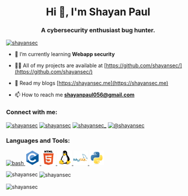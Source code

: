 <h1 align="center">Hi 👋, I'm Shayan Paul</h1>
<h3 align="center">A cybersecurity enthusiast bug hunter.</h3>

<p align="left"> <a href="https://github.com/ryo-ma/github-profile-trophy"><img src="https://github-profile-trophy.vercel.app/?username=shayansec" alt="shayansec" /></a> </p>

- 🌱 I’m currently learning **Webapp security**

- 👨‍💻 All of my projects are available at [https://github.com/shayansec/](https://github.com/shayansec/)

- 📝 Read my blogs [https://shayansec.me](https://shayansec.me)

- 📫 How to reach me **shayanpaul056@gmail.com**

<h3 align="left">Connect with me:</h3>
<p align="left">
<a href="https://twitter.com/shayansec" target="blank"><img align="center" src="https://raw.githubusercontent.com/rahuldkjain/github-profile-readme-generator/master/src/images/icons/Social/twitter.svg" alt="shayansec" height="30" width="40" /></a>
<a href="https://linkedin.com/in/shayansec" target="blank"><img align="center" src="https://raw.githubusercontent.com/rahuldkjain/github-profile-readme-generator/master/src/images/icons/Social/linked-in-alt.svg" alt="shayansec" height="30" width="40" /></a>
<a href="https://instagram.com/shayansec_" target="blank"><img align="center" src="https://raw.githubusercontent.com/rahuldkjain/github-profile-readme-generator/master/src/images/icons/Social/instagram.svg" alt="shayansec_" height="30" width="40" /></a>
<a href="https://medium.com/@shayansec" target="blank"><img align="center" src="https://raw.githubusercontent.com/rahuldkjain/github-profile-readme-generator/master/src/images/icons/Social/medium.svg" alt="@shayansec" height="30" width="40" /></a>
</p>

<h3 align="left">Languages and Tools:</h3>
<p align="left"> <a href="https://www.gnu.org/software/bash/" target="_blank" rel="noreferrer"> <img src="https://www.vectorlogo.zone/logos/gnu_bash/gnu_bash-icon.svg" alt="bash" width="40" height="40"/> </a> <a href="https://www.cprogramming.com/" target="_blank" rel="noreferrer"> <img src="https://raw.githubusercontent.com/devicons/devicon/master/icons/c/c-original.svg" alt="c" width="40" height="40"/> </a> <a href="https://www.w3.org/html/" target="_blank" rel="noreferrer"> <img src="https://raw.githubusercontent.com/devicons/devicon/master/icons/html5/html5-original-wordmark.svg" alt="html5" width="40" height="40"/> </a> <a href="https://www.linux.org/" target="_blank" rel="noreferrer"> <img src="https://raw.githubusercontent.com/devicons/devicon/master/icons/linux/linux-original.svg" alt="linux" width="40" height="40"/> </a> <a href="https://www.mysql.com/" target="_blank" rel="noreferrer"> <img src="https://raw.githubusercontent.com/devicons/devicon/master/icons/mysql/mysql-original-wordmark.svg" alt="mysql" width="40" height="40"/> </a> <a href="https://www.python.org" target="_blank" rel="noreferrer"> <img src="https://raw.githubusercontent.com/devicons/devicon/master/icons/python/python-original.svg" alt="python" width="40" height="40"/> </a> </p>

<p><img align="left" src="https://github-readme-stats.vercel.app/api/top-langs?username=shayansec&show_icons=true&locale=en&layout=compact" alt="shayansec" /></p>

<p>&nbsp;<img align="center" src="https://github-readme-stats.vercel.app/api?username=shayansec&show_icons=true&locale=en" alt="shayansec" /></p>

<p><img align="center" src="https://github-readme-streak-stats.herokuapp.com/?user=shayansec&" alt="shayansec" /></p>

